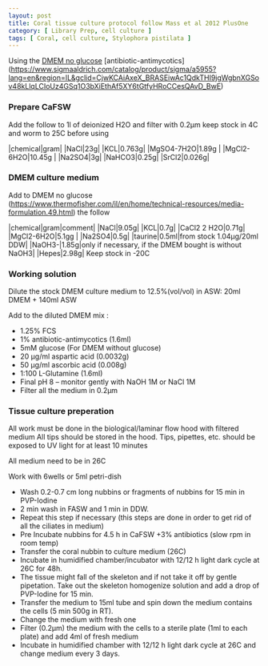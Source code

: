 ```yaml
---
layout: post
title: Coral tissue culture protocol follow Mass et al 2012 PlusOne
category: [ Library Prep, cell culture ]
tags: [ Coral, cell culture, Stylophora pistilata ]
---
```


Using the [DMEM no glucose](https://www.thermofisher.com/il/en/home/technical-resources/media-formulation.49.html) [antibiotic-antimycotics] (https://www.sigmaaldrich.com/catalog/product/sigma/a5955?lang=en&region=IL&gclid=CjwKCAiAxeX_BRASEiwAc1QdkTHI9jgWgbnXGSov48kLlqLCIoUz4GSq1O3bXiEthAf5XY6tGtfyHRoCCesQAvD_BwE)

### Prepare CaFSW

Add the follow to 1l of deionized H2O and filter with 0.2µm keep stock in 4C and worm to 25C before using

|chemical|gram|
|NaCl|23g|
|KCL|0.763g|
|MgSO4-7H2O|1.89g |
|MgCl2-6H2O|10.45g |
|Na2SO4|3g|
|NaHCO3|0.25g|
|SrCl2|0.026g|

### DMEM culture medium

Add to DMEM no glucose (https://www.thermofisher.com/il/en/home/technical-resources/media-formulation.49.html) the follow

|chemical|gram|comment|
|NaCl|9.05g|
|KCL|0.7g|
|CaCl2 2 H2O|0.71g|
|MgCl2-6H2O|5.1gg |
|Na2SO4|0.5g|
|taurine|0.5ml|from stock 1.04µg/20ml DDW|
|NaOH3-|1.85g|only if necessary, if the DMEM bought is without NaOH3|
|Hepes|2.98g|
Keep stock in -20C

### Working solution

Dilute the stock DMEM culture medium to 12.5%(vol/vol) in ASW: 20ml DMEM + 140ml ASW

Add to the diluted DMEM mix :

- 1.25% FCS 
- 1% antibiotic-antimycotics (1.6ml)
- 5mM glucose (For DMEM without glucose)
- 20 µg/ml aspartic acid (0.0032g) 
- 50 µg/ml ascorbic acid (0.008g) 
- 1:100 L-Glutamine (1.6ml)
- Final pH 8 – monitor gently with NaOH 1M or NaCl 1M 
- Filter all the medium in 0.2µm


### Tissue culture preperation

All work must be done in the biological/laminar flow hood with filtered medium
All tips should be stored in the hood. Tips, pipettes, etc. should be exposed to UV light for at least 10 minutes

All medium need to be in 26C

Work with 6wells or 5ml petri-dish

- Wash 0.2-0.7 cm long nubbins or fragments of nubbins for 15 min  in PVP-Iodine 
- 2 min wash in FASW and 1 min in DDW. 
- Repeat this step if necessary (this steps are done in order to get rid of all the ciliates in medium)
- Pre Incubate nubbins for 4.5 h in CaFSW +3% antibiotics (slow rpm in room temp)
- Transfer the coral nubbin to culture medium (26C)
- Incubate in humidified chamber/incubator with 12/12 h light dark cycle at 26C for 48h. 
- The tissue might fall of the skeleton and if not take it off by gentle pipetation. Take out the skeleton homogenize solution and add  a drop of PVP-Iodine for 15 min. 
- Transfer the medium to 15ml tube and spin down the medium contains the cells (5 min 500g in RT). 
- Change the medium with fresh one
- Filter (0.2µm) the medium with the cells to a sterile plate (1ml to each plate) and add 4ml of fresh medium
- Incubate in humidified chamber with 12/12 h light dark cycle at 26C and change medium every 3 days. 


